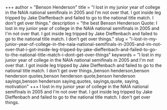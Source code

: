 +++
author = "Benson Henderson"
title = "I lost in my junior year of college in the NAIA national semifinals in 2005 and I'm not over that. I got inside leg tripped by Jake Dieffenbach and failed to go to the national title match. I don't get over things."
description = "the best Benson Henderson Quote: I lost in my junior year of college in the NAIA national semifinals in 2005 and I'm not over that. I got inside leg tripped by Jake Dieffenbach and failed to go to the national title match. I don't get over things."
slug = "i-lost-in-my-junior-year-of-college-in-the-naia-national-semifinals-in-2005-and-im-not-over-that-i-got-inside-leg-tripped-by-jake-dieffenbach-and-failed-to-go-to-the-national-title-match-i-dont-get-over-things"
keywords = "I lost in my junior year of college in the NAIA national semifinals in 2005 and I'm not over that. I got inside leg tripped by Jake Dieffenbach and failed to go to the national title match. I don't get over things.,benson henderson,benson henderson quotes,benson henderson quote,benson henderson sayings,benson henderson saying,quotes, sayings,quote, saying, motivation"
+++
I lost in my junior year of college in the NAIA national semifinals in 2005 and I'm not over that. I got inside leg tripped by Jake Dieffenbach and failed to go to the national title match. I don't get over things.
